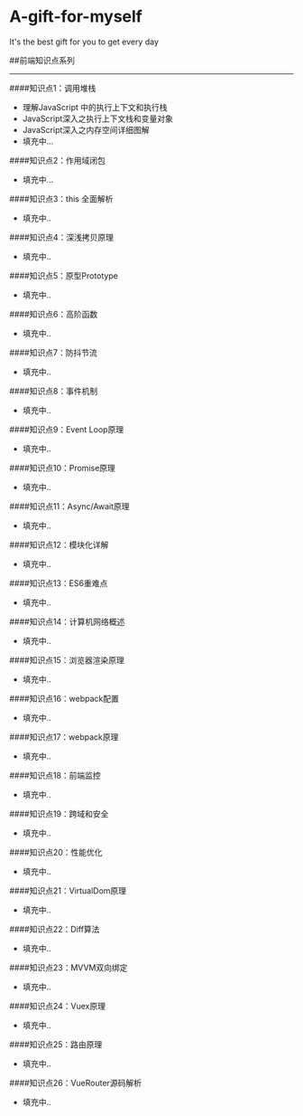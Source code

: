 # A-gift-for-myself
It's the best gift for you to get every day

##前端知识点系列

------------

####知识点1：调用堆栈
- 理解JavaScript 中的执行上下文和执行栈
- JavaScript深入之执行上下文栈和变量对象
- JavaScript深入之内存空间详细图解
- 填充中...


####知识点2：作用域闭包
- 填充中...

####知识点3：this 全面解析
- 填充中..

####知识点4：深浅拷贝原理
- 填充中..

####知识点5：原型Prototype
- 填充中..

####知识点6：高阶函数
- 填充中..

####知识点7：防抖节流
- 填充中..

####知识点8：事件机制
- 填充中..

####知识点9：Event Loop原理
- 填充中..

####知识点10：Promise原理
- 填充中..

####知识点11：Async/Await原理
- 填充中..

####知识点12：模块化详解
- 填充中..

####知识点13：ES6重难点
- 填充中..

####知识点14：计算机网络概述
- 填充中..

####知识点15：浏览器渲染原理
- 填充中..

####知识点16：webpack配置
- 填充中..

####知识点17：webpack原理
- 填充中..

####知识点18：前端监控
- 填充中..

####知识点19：跨域和安全
- 填充中..

####知识点20：性能优化
- 填充中..

####知识点21：VirtualDom原理
- 填充中..

####知识点22：Diff算法
- 填充中..

####知识点23：MVVM双向绑定
- 填充中..

####知识点24：Vuex原理
- 填充中..


####知识点25：路由原理
- 填充中..

####知识点26：VueRouter源码解析
- 填充中..